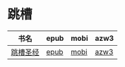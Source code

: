 # 跳槽

| 书名 | epub | mobi | azw3 |
| --- | --- | --- | --- |
| [跳槽圣经](http://ct.dalanmei.com/f/31084289-571844500-b62404) | [epub](http://ct.dalanmei.com/f/31084289-571844500-b62404) | [mobi](http://ct.dalanmei.com/f/31084289-571550326-2a9896) | [azw3](http://ct.dalanmei.com/f/31084289-572201416-b99110) |
